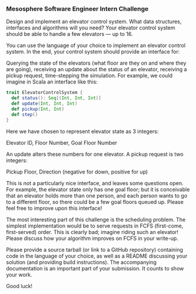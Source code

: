 ### Mesosphere Software Engineer Intern Challenge

Design and implement an elevator control system. What data structures, interfaces and algorithms will you need? Your elevator control system should be able to handle a few elevators — up to 16.

You can use the language of your choice to implement an elevator control system. In the end, your control system should provide an interface for:

Querying the state of the elevators (what floor are they on and where they are going),
receiving an update about the status of an elevator,
receiving a pickup request,
time-stepping the simulation.
For example, we could imagine in Scala an interface like this:

```scala
trait ElevatorControlSystem {
  def status(): Seq[(Int, Int, Int)]
  def update(Int, Int, Int)
  def pickup(Int, Int)
  def step()
}
```

Here we have chosen to represent elevator state as 3 integers:

Elevator ID, Floor Number, Goal Floor Number

An update alters these numbers for one elevator. A pickup request is two integers:

Pickup Floor, Direction (negative for down, positive for up)

This is not a particularly nice interface, and leaves some questions open. For example, the elevator state only has one goal floor; but it is conceivable that an elevator holds more than one person, and each person wants to go to a different floor, so there could be a few goal floors queued up. Please feel free to improve upon this interface!

The most interesting part of this challenge is the scheduling problem. The simplest implementation would be to serve requests in FCFS (first-come, first-served) order. This is clearly bad; imagine riding such an elevator! Please discuss how your algorithm improves on FCFS in your write-up.

Please provide a source tarball (or link to a GitHub repository) containing code in the language of your choice, as well as a README discussing your solution (and providing build instructions). The accompanying documentation is an important part of your submission. It counts to show your work.

Good luck!